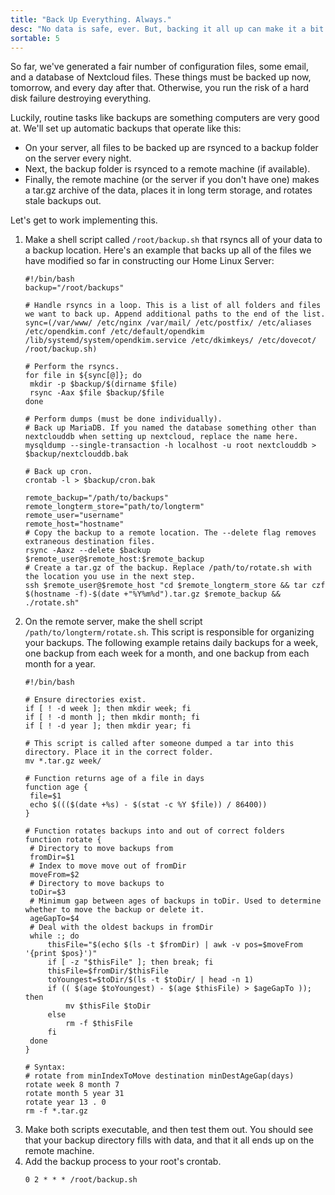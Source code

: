 ```yaml
---
title: "Back Up Everything. Always."
desc: "No data is safe, ever. But, backing it all up can make it a bit less precarious."
sortable: 5
---
```


So far, we've generated a fair number of configuration files, some email, and a database of Nextcloud files. These things must be backed up now, tomorrow, and every day after that. Otherwise, you run the risk of a hard disk failure destroying everything.

Luckily, routine tasks like backups are something computers are very good at. We'll set up automatic backups that operate like this:
 * On your server, all files to be backed up are rsynced to a backup folder on the server every night.
 * Next, the backup folder is rsynced to a remote machine (if available).
 * Finally, the remote machine (or the server if you don't have one) makes a tar.gz archive of the data, places it in long term storage, and rotates stale backups out.

Let's get to work implementing this.
1. Make a shell script called `/root/backup.sh` that rsyncs all of your data to a backup location. Here's an example that backs up all of the files we have modified so far in constructing our Home Linux Server:
   ```
   #!/bin/bash
   backup="/root/backups"
 
   # Handle rsyncs in a loop. This is a list of all folders and files we want to back up. Append additional paths to the end of the list.
   sync=(/var/www/ /etc/nginx /var/mail/ /etc/postfix/ /etc/aliases /etc/opendkim.conf /etc/default/opendkim /lib/systemd/system/opendkim.service /etc/dkimkeys/ /etc/dovecot/ /root/backup.sh)
 	
   # Perform the rsyncs.
   for file in ${sync[@]}; do
   	mkdir -p $backup/$(dirname $file)
   	rsync -Aax $file $backup/$file
   done
 
   # Perform dumps (must be done individually).
   # Back up MariaDB. If you named the database something other than nextclouddb when setting up nextcloud, replace the name here.
   mysqldump --single-transaction -h localhost -u root nextclouddb > $backup/nextclouddb.bak
 	
   # Back up cron.
   crontab -l > $backup/cron.bak
   
   remote_backup="/path/to/backups"
   remote_longterm_store="path/to/longterm"
   remote_user="username"
   remote_host="hostname"
   # Copy the backup to a remote location. The --delete flag removes extraneous destination files.
   rsync -Aaxz --delete $backup $remote_user@$remote_host:$remote_backup
   # Create a tar.gz of the backup. Replace /path/to/rotate.sh with the location you use in the next step.
   ssh $remote_user@$remote_host "cd $remote_longterm_store && tar czf $(hostname -f)-$(date +"%Y%m%d").tar.gz $remote_backup && ./rotate.sh"
   ```
2. On the remote server, make the shell script `/path/to/longterm/rotate.sh`. This script is responsible for organizing your backups. The following example retains daily backups for a week, one backup from each week for a month, and one backup from each month for a year.
   ```
   #!/bin/bash

   # Ensure directories exist.
   if [ ! -d week ]; then mkdir week; fi
   if [ ! -d month ]; then mkdir month; fi
   if [ ! -d year ]; then mkdir year; fi

   # This script is called after someone dumped a tar into this directory. Place it in the correct folder.
   mv *.tar.gz week/

   # Function returns age of a file in days
   function age {
   	file=$1
   	echo $((($(date +%s) - $(stat -c %Y $file)) / 86400))
   }

   # Function rotates backups into and out of correct folders
   function rotate {
   	# Directory to move backups from
   	fromDir=$1
   	# Index to move move out of fromDir
   	moveFrom=$2
   	# Directory to move backups to
   	toDir=$3
   	# Minimum gap between ages of backups in toDir. Used to determine whether to move the backup or delete it.
   	ageGapTo=$4
   	# Deal with the oldest backups in fromDir
   	while :; do
   		thisFile="$(echo $(ls -t $fromDir) | awk -v pos=$moveFrom '{print $pos}')"
   		if [ -z "$thisFile" ]; then break; fi
   		thisFile=$fromDir/$thisFile
   		toYoungest=$toDir/$(ls -t $toDir/ | head -n 1)
   		if (( $(age $toYoungest) - $(age $thisFile) > $ageGapTo )); then
   			mv $thisFile $toDir
   		else
   			rm -f $thisFile
   		fi
   	done
   }

   # Syntax:
   # rotate from minIndexToMove destination minDestAgeGap(days)
   rotate week 8 month 7
   rotate month 5 year 31
   rotate year 13 . 0
   rm -f *.tar.gz
   ```
3. Make both scripts executable, and then test them out. You should see that your backup directory fills with data, and that it all ends up on the remote machine.
4. Add the backup process to your root's crontab.
   ```
   0 2 * * * /root/backup.sh
   ```
